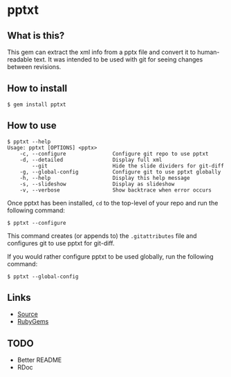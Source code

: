 # pptxt

## What is this?

This gem can extract the xml info from a pptx file and convert it to
human-readable text. It was intended to be used with git for seeing
changes between revisions.

## How to install

```
$ gem install pptxt
```

## How to use

```
$ pptxt --help
Usage: pptxt [OPTIONS] <pptx>
    -c, --configure               Configure git repo to use pptxt
    -d, --detailed                Display full xml
        --git                     Hide the slide dividers for git-diff
    -g, --global-config           Configure git to use pptxt globally
    -h, --help                    Display this help message
    -s, --slideshow               Display as slideshow
    -v, --verbose                 Show backtrace when error occurs
```

Once pptxt has been installed, `cd` to the top-level of your repo and
run the following command:

```
$ pptxt --configure
```

This command creates (or appends to) the `.gitattributes` file and
configures git to use pptxt for git-diff.

If you would rather configure pptxt to be used globally, run the
following command:

```
$ pptxt --global-config
```

## Links

- [Source](https://gitlab.com/mjwhitta/pptxt)
- [RubyGems](https://rubygems.org/gems/pptxt)

## TODO

- Better README
- RDoc
